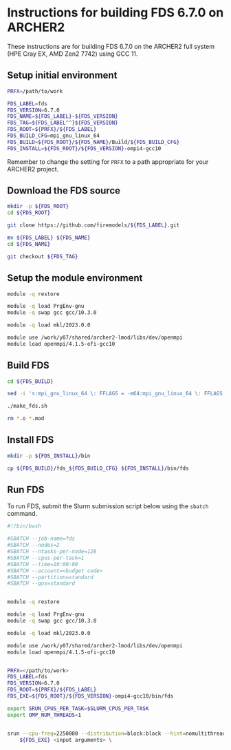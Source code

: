 Instructions for building FDS 6.7.0 on ARCHER2
==============================================

These instructions are for building FDS 6.7.0 on the ARCHER2 full system (HPE Cray EX, AMD Zen2 7742) using GCC 11.


Setup initial environment
-------------------------

```bash
PRFX=/path/to/work

FDS_LABEL=fds
FDS_VERSION=6.7.0
FDS_NAME=${FDS_LABEL}-${FDS_VERSION}
FDS_TAG=${FDS_LABEL^^}${FDS_VERSION}
FDS_ROOT=${PRFX}/${FDS_LABEL}
FDS_BUILD_CFG=mpi_gnu_linux_64
FDS_BUILD=${FDS_ROOT}/${FDS_NAME}/Build/${FDS_BUILD_CFG}
FDS_INSTALL=${FDS_ROOT}/${FDS_VERSION}-ompi4-gcc10
```

Remember to change the setting for `PRFX` to a path appropriate for your ARCHER2 project.


Download the FDS source
-----------------------

```bash
mkdir -p ${FDS_ROOT}
cd ${FDS_ROOT}

git clone https://github.com/firemodels/${FDS_LABEL}.git

mv ${FDS_LABEL} ${FDS_NAME}
cd ${FDS_NAME}

git checkout ${FDS_TAG}
```


Setup the module environment
----------------------------

```bash
module -q restore

module -q load PrgEnv-gnu
module -q swap gcc gcc/10.3.0

module -q load mkl/2023.0.0

module use /work/y07/shared/archer2-lmod/libs/dev/openmpi
module load openmpi/4.1.5-ofi-gcc10
```


Build FDS
---------

```bash
cd ${FDS_BUILD}

sed -i 's:mpi_gnu_linux_64 \: FFLAGS = -m64:mpi_gnu_linux_64 \: FFLAGS = -fallow-argument-mismatch -m64:g' ../makefile

./make_fds.sh

rm *.o *.mod
```


Install FDS
-----------

```bash
mkdir -p ${FDS_INSTALL}/bin

cp ${FDS_BUILD}/fds_${FDS_BUILD_CFG} ${FDS_INSTALL}/bin/fds
```


Run FDS
-------

To run FDS, submit the Slurm submission script below using the `sbatch` command.

```bash
#!/bin/bash

#SBATCH --job-name=fds
#SBATCH --nodes=2
#SBATCH --ntasks-per-node=128
#SBATCH --cpus-per-task=1
#SBATCH --time=10:00:00
#SBATCH --account=<budget code> 
#SBATCH --partition=standard
#SBATCH --qos=standard


module -q restore

module -q load PrgEnv-gnu
module -q swap gcc gcc/10.3.0

module -q load mkl/2023.0.0

module use /work/y07/shared/archer2-lmod/libs/dev/openmpi
module load openmpi/4.1.5-ofi-gcc10


PRFX=</path/to/work>
FDS_LABEL=fds
FDS_VERSION=6.7.0
FDS_ROOT=${PRFX}/${FDS_LABEL}
FDS_EXE=${FDS_ROOT}/${FDS_VERSION}-ompi4-gcc10/bin/fds

export SRUN_CPUS_PER_TASK=$SLURM_CPUS_PER_TASK
export OMP_NUM_THREADS=1


srun --cpu-freq=2250000 --distribution=block:block --hint=nomultithread \
    ${FDS_EXE} <input arguments> \
```
